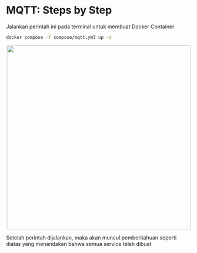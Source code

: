 # MQTT: Steps by Step
Jalankan perintah ini pada terminal untuk membuat Docker Container 
```bash
docker compose -f compose/mqtt.yml up -d
```
<p align="center">
  <img src="/home/athonk/dist_sys/Assets/Compose_MQTT.png" width="500" />
</p>
Setelah perintah dijalankan, maka akan muncul pemberitahuan seperti diatas yang menandakan bahwa semua service telah dibuat